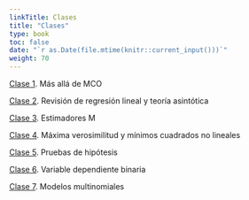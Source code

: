 ```yaml
---
linkTitle: Clases
title: "Clases"
type: book
toc: false
date: "`r as.Date(file.mtime(knitr::current_input()))`"
weight: 70
---
```


[Clase 1](https://ecnii-2021.netlify.app/clases/clase_1.html#1). Más allá de MCO

[Clase 2](https://ecnii-2021.netlify.app/clases/clase_2.html#1). Revisión de regresión lineal y teoría asintótica

[Clase 3](https://ecnii-2021.netlify.app/clases/clase_3.html#1). Estimadores M

[Clase 4](https://ecnii-2021.netlify.app/clases/clase_4.html#1). Máxima verosimilitud y mínimos cuadrados no lineales

[Clase 5](https://ecnii-2021.netlify.app/clases/clase_5.html#1). Pruebas de hipótesis

[Clase 6](https://ecnii-2021.netlify.app/clases/clase_6.html#1). Variable dependiente binaria

[Clase 7](https://ecnii-2021.netlify.app/clases/clase_7.html#1). Modelos multinomiales